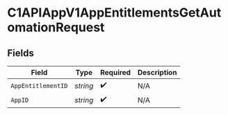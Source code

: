 # C1APIAppV1AppEntitlementsGetAutomationRequest


## Fields

| Field              | Type               | Required           | Description        |
| ------------------ | ------------------ | ------------------ | ------------------ |
| `AppEntitlementID` | *string*           | :heavy_check_mark: | N/A                |
| `AppID`            | *string*           | :heavy_check_mark: | N/A                |